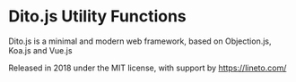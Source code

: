 # Dito.js Utility Functions

Dito.js is a minimal and modern web framework, based on Objection.js, Koa.js and
Vue.js

Released in 2018 under the MIT license, with support by https://lineto.com/

